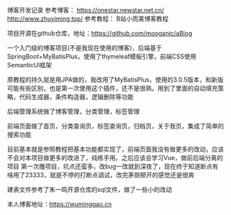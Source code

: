 博客开发记录
参考博客：
https://onestar.newstar.net.cn/
http://www.zhuyiming.top/
参考教程： B站小而美博客教程

项目开源在github仓库，地址：https://github.com/mooganic/aBlog

一个入门级的博客项目(不是我现在使用的博客)，后端基于SpringBoot+MyBatisPlus，使用了thymeleaf模板引擎，前端CSS使用SemanticUI框架

原教程的持久层是用JPA做的，我改用了MyBatisPlus，使用的3.0.5版本，和新版可能有些区别，也是第一次使用这个插件，还不是很熟。用到了里面的自动填充策略，代码生成器，条件构造器，逻辑删除等功能

后端管理系统做了博客管理，分类管理，标签管理

前端页面做了首页，分类查询页，标签查询页，归档页，关于我页，集成了简单的搜索功能

目前基本就是参照教程把基本功能都实现了，前端页面我没有做更多的改动，应该不会对本项目做更多的改进了，纯练手用。之后应该会学习Vue，做前后端分离的项目
第一次撸项目，坑点还蛮多，改bug一改就到深夜了，现在终于知道断点有啥用了23333，就是不停的打断点调试，改完茅厕顿开的感觉还是很爽

建表文件参考了朱一鸣开源仓库的sql文件，做了一些小的改动

本人博客地址：https://wuminggao.cn
